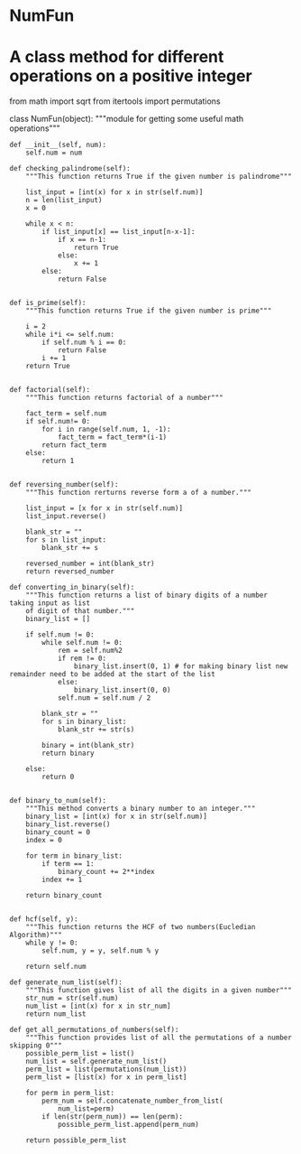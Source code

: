 # NumFun
# A class method for different operations on a positive integer


from math import sqrt
from itertools import permutations

class NumFun(object):
    """module for getting some useful math operations"""

    def __init__(self, num):
        self.num = num

    def checking_palindrome(self):
        """This function returns True if the given number is palindrome"""

        list_input = [int(x) for x in str(self.num)]
        n = len(list_input)
        x = 0

        while x < n:
            if list_input[x] == list_input[n-x-1]:
                if x == n-1:
                    return True
                else:
                    x += 1
            else:
                return False


    def is_prime(self):
        """This function returns True if the given number is prime"""

        i = 2
        while i*i <= self.num:
            if self.num % i == 0:
                return False
            i += 1
        return True


    def factorial(self):
        """This function returns factorial of a number"""

        fact_term = self.num
        if self.num!= 0:
            for i in range(self.num, 1, -1):
                fact_term = fact_term*(i-1)
            return fact_term
        else:
            return 1


    def reversing_number(self):
        """This function rerturns reverse form a of a number."""

        list_input = [x for x in str(self.num)]
        list_input.reverse()

        blank_str = ""
        for s in list_input:
            blank_str += s

        reversed_number = int(blank_str)
        return reversed_number

    def converting_in_binary(self):
        """This function returns a list of binary digits of a number taking input as list 
        of digit of that number."""
        binary_list = []

        if self.num != 0:
            while self.num != 0:
                rem = self.num%2
                if rem != 0:
                    binary_list.insert(0, 1) # for making binary list new remainder need to be added at the start of the list
                else:
                    binary_list.insert(0, 0)
                self.num = self.num / 2

            blank_str = ""
            for s in binary_list:
                blank_str += str(s)

            binary = int(blank_str)
            return binary

        else:
            return 0


    def binary_to_num(self):
        """This method converts a binary number to an integer."""
        binary_list = [int(x) for x in str(self.num)]
        binary_list.reverse()
        binary_count = 0
        index = 0

        for term in binary_list:
            if term == 1:
                binary_count += 2**index
            index += 1

        return binary_count


    def hcf(self, y):
        """This function returns the HCF of two numbers(Eucledian Algorithm)"""
        while y != 0:
            self.num, y = y, self.num % y

        return self.num

    def generate_num_list(self):
        """This function gives list of all the digits in a given number"""
        str_num = str(self.num)
        num_list = [int(x) for x in str_num]
        return num_list

    def get_all_permutations_of_numbers(self):
        """This function provides list of all the permutations of a number skipping 0"""
        possible_perm_list = list()
        num_list = self.generate_num_list()
        perm_list = list(permutations(num_list))
        perm_list = [list(x) for x in perm_list]

        for perm in perm_list:
            perm_num = self.concatenate_number_from_list(
                num_list=perm)
            if len(str(perm_num)) == len(perm):
                possible_perm_list.append(perm_num)

        return possible_perm_list

